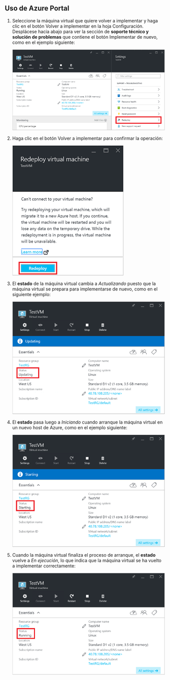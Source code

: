 ## Uso de Azure Portal

1. Seleccione la máquina virtual que quiere volver a implementar y haga clic en el botón Volver a implementar en la hoja Configuración. Desplácese hacia abajo para ver la sección de **soporte técnico y solución de problemas** que contiene el botón Implementar de nuevo, como en el ejemplo siguiente:

	![Hoja Máquina virtual de Azure](./media/virtual-machines-common-redeploy-to-new-node/vmoverview.png)

2. Haga clic en el botón Volver a implementar para confirmar la operación:

	![Hoja Volver a implementar una máquina virtual](./media/virtual-machines-common-redeploy-to-new-node/redeployvm.png)

3. El **estado** de la máquina virtual cambia a *Actualizando* puesto que la máquina virtual se prepara para implementarse de nuevo, como en el siguiente ejemplo:

	![Máquina virtual actualizando](./media/virtual-machines-common-redeploy-to-new-node/vmupdating.png)

4. El **estado** pasa luego a *Iniciando* cuando arranque la máquina virtual en un nuevo host de Azure, como en el ejemplo siguiente:

	![Máquina virtual iniciando](./media/virtual-machines-common-redeploy-to-new-node/vmstarting.png)

5. Cuando la máquina virtual finaliza el proceso de arranque, el **estado** vuelve a *En ejecución*, lo que indica que la máquina virtual se ha vuelto a implementar correctamente:

	![Máquina virtual en ejecución](./media/virtual-machines-common-redeploy-to-new-node/vmrunning.png)

<!---HONumber=AcomDC_0921_2016-->